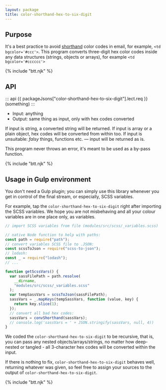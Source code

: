 ```yaml
---
layout: package
title: color-shorthand-hex-to-six-digit
---
```


## Purpose

It's a best practice to avoid [shorthand](https://en.wikipedia.org/wiki/Web_colors#Shorthand_hexadecimal_form) color codes in email, for example, `<td bgcolor='#ccc'>`. This program converts three-digit hex color codes inside any data structures (strings, objects or arrays), for example `<td bgcolor='#cccccc'>`

{% include "btt.njk" %}

## API

::: api
{{ packageJsons["color-shorthand-hex-to-six-digit"].lect.req }}(something)
:::

- Input: anything
- Output: same thing as input, only with hex codes converted

If input is string, a converted string will be returned.
If input is array or a plain object, hex codes will be converted from within too.
If input is unsuitable: _falsy_ things, functions etc. — input will be returned as is.

This program never throws an error, it's meant to be used as a by-pass function.

{% include "btt.njk" %}

## Usage in Gulp environment

You don't need a Gulp plugin; you can simply use this library whenever you get in control of the final stream, or especially, SCSS variables.

For example, tap the `color-shorthand-hex-to-six-digit` right after importing the SCSS variables. We hope you are not misbehaving and all your colour variables are in one place only, as variables.

```js
// import SCSS variables from file (modules/src/scss/_variables.scss)

// native Node function to help with paths:
const path = require("path");
// convert variables SCSS file to .JSON:
const scssToJson = require("scss-to-json");
// lodash:
const _ = require("lodash");
// ...

function getScssVars() {
  var sassFilePath = path.resolve(
    __dirname,
    "modules/src/scss/_variables.scss"
  );
  var tempSassVars = scssToJson(sassFilePath);
  sassVars = _.mapKeys(tempSassVars, function (value, key) {
    return key.slice(1);
  });
  // convert all bad hex codes:
  sassVars = convShorthand(sassVars);
  // console.log('sassVars = ' + JSON.stringify(sassVars, null, 4))
}
```

We coded the `color-shorthand-hex-to-six-digit` to be recursive, that is, you can pass any nested objects/arrays/strings, no matter how deep-nested or tangled - all 3-character hex codes will be converted within the input.

If there is nothing to fix, `color-shorthand-hex-to-six-digit` behaves well, returning whatever was given, so feel free to assign your sources to the output of `color-shorthand-hex-to-six-digit`.

{% include "btt.njk" %}
